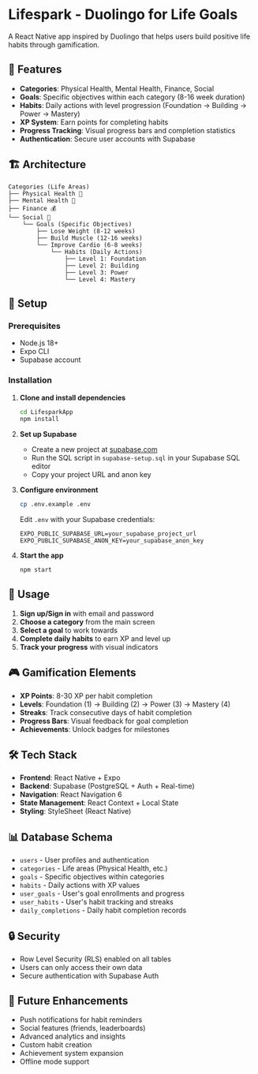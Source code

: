 # Lifespark - Duolingo for Life Goals

A React Native app inspired by Duolingo that helps users build positive life habits through gamification.

## 🎯 Features

- **Categories**: Physical Health, Mental Health, Finance, Social
- **Goals**: Specific objectives within each category (8-16 week duration)
- **Habits**: Daily actions with level progression (Foundation → Building → Power → Mastery)
- **XP System**: Earn points for completing habits
- **Progress Tracking**: Visual progress bars and completion statistics
- **Authentication**: Secure user accounts with Supabase

## 🏗️ Architecture

```
Categories (Life Areas)
├── Physical Health 💪
├── Mental Health 🧠  
├── Finance 💰
└── Social 👥
    └── Goals (Specific Objectives)
        ├── Lose Weight (8-12 weeks)
        ├── Build Muscle (12-16 weeks)
        └── Improve Cardio (6-8 weeks)
            └── Habits (Daily Actions)
                ├── Level 1: Foundation
                ├── Level 2: Building
                ├── Level 3: Power
                └── Level 4: Mastery
```

## 🚀 Setup

### Prerequisites
- Node.js 18+
- Expo CLI
- Supabase account

### Installation

1. **Clone and install dependencies**
   ```bash
   cd LifesparkApp
   npm install
   ```

2. **Set up Supabase**
   - Create a new project at [supabase.com](https://supabase.com)
   - Run the SQL script in `supabase-setup.sql` in your Supabase SQL editor
   - Copy your project URL and anon key

3. **Configure environment**
   ```bash
   cp .env.example .env
   ```
   
   Edit `.env` with your Supabase credentials:
   ```
   EXPO_PUBLIC_SUPABASE_URL=your_supabase_project_url
   EXPO_PUBLIC_SUPABASE_ANON_KEY=your_supabase_anon_key
   ```

4. **Start the app**
   ```bash
   npm start
   ```

## 📱 Usage

1. **Sign up/Sign in** with email and password
2. **Choose a category** from the main screen
3. **Select a goal** to work towards
4. **Complete daily habits** to earn XP and level up
5. **Track your progress** with visual indicators

## 🎮 Gamification Elements

- **XP Points**: 8-30 XP per habit completion
- **Levels**: Foundation (1) → Building (2) → Power (3) → Mastery (4)
- **Streaks**: Track consecutive days of habit completion
- **Progress Bars**: Visual feedback for goal completion
- **Achievements**: Unlock badges for milestones

## 🛠️ Tech Stack

- **Frontend**: React Native + Expo
- **Backend**: Supabase (PostgreSQL + Auth + Real-time)
- **Navigation**: React Navigation 6
- **State Management**: React Context + Local State
- **Styling**: StyleSheet (React Native)

## 📊 Database Schema

- `users` - User profiles and authentication
- `categories` - Life areas (Physical Health, etc.)
- `goals` - Specific objectives within categories
- `habits` - Daily actions with XP values
- `user_goals` - User's goal enrollments and progress
- `user_habits` - User's habit tracking and streaks
- `daily_completions` - Daily habit completion records

## 🔒 Security

- Row Level Security (RLS) enabled on all tables
- Users can only access their own data
- Secure authentication with Supabase Auth

## 🚧 Future Enhancements

- Push notifications for habit reminders
- Social features (friends, leaderboards)
- Advanced analytics and insights
- Custom habit creation
- Achievement system expansion
- Offline mode support